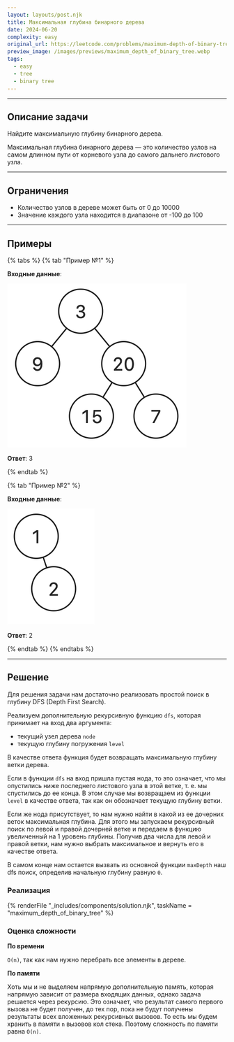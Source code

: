 ```yaml
---
layout: layouts/post.njk
title: Максимальная глубина бинарного дерева
date: 2024-06-20
complexity: easy
original_url: https://leetcode.com/problems/maximum-depth-of-binary-tree/description
preview_image: /images/previews/maximum_depth_of_binary_tree.webp
tags:
  - easy
  - tree
  - binary tree
---
```


---

## Описание задачи

Найдите максимальную глубину бинарного дерева.

Максимальная глубина бинарного дерева — это количество узлов на самом длинном пути от корневого узла до самого дальнего
листового узла.

---

## Ограничения

- Количество узлов в дереве может быть от 0 до 10000
- Значение каждого узла находится в диапазоне от -100 до 100

---

## Примеры

{% tabs %}
{% tab "Пример №1" %}

**Входные данные**:

![Бинарное дерево](/images/resources/binary_tree/binary_tree_1.png)

**Ответ**: 3

{% endtab %}

{% tab "Пример №2" %}

**Входные данные**:

![Бинарное дерево](/images/resources/binary_tree/binary_tree_2.png)

**Ответ**: 2

{% endtab %}
{% endtabs %}

---

## Решение

Для решения задачи нам достаточно реализовать простой поиск в глубину DFS (Depth First Search).

Реализуем дополнительную рекурсивную функцию `dfs`, которая принимает на вход два аргумента:

- текущий узел дерева `node`
- текущую глубину погружения `level`

В качестве ответа функция будет возвращать максимальную глубину ветки дерева.

Если в функции `dfs` на вход пришла пустая нода, то это означает, что мы опустились ниже последнего листового узла в
этой ветке, т. е. мы спустились до ее конца. В этом случае мы возвращаем из функции `level` в качестве ответа, так как
он обозначает текущую глубину ветки.

Если же нода присутствует, то нам нужно найти в какой из ее дочерних веток максимальная глубина.
Для этого мы запускаем рекурсивный поиск по левой и правой дочерней ветке и передаем в функцию увеличенный на 1 уровень
глубины. Получив два числа для левой и правой ветки, нам нужно выбрать максимальное и вернуть его в качестве ответа.

В самом конце нам остается вызвать из основной функции `maxDepth` наш dfs поиск, определив начальную глубину равную `0`.

### Реализация

{% renderFile "_includes/components/solution.njk", taskName = "maximum_depth_of_binary_tree" %}

### Оценка сложности

**По времени**

`O(n)`, так как нам нужно перебрать все элементы в дереве.

**По памяти**

Хоть мы и не выделяем напрямую дополнительную память, которая напрямую зависит от размера входящих данных, однако
задача решается через рекурсию.
Это означает, что результат самого первого вызова не будет получен, до тех пор, пока не будут получены результаты всех
вложенных рекурсивных вызовов.
То есть мы будем хранить в памяти `n` вызовов кол стека.
Поэтому сложность по памяти равна `O(n)`.

